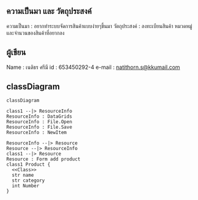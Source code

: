 ## ความเป็นมา และ วัตถุประสงค์
ความเป็นมา : อยากทำระบบจัดการสินค้าแบบง่ายๆขึ้นมา
วัตถุประสงค์ : ลงทะเบียนสินค้า หมวดหมู่ และจำนวนของสินค้าที่อยากลง



## ผู้เขียน
Name : เนติธร ศรีมี
id : 653450292-4
e-mail : natithorn.s@kkumail.com


## classDiagram
```mermaid
classDiagram

class1 --|> ResourceInfo
ResourceInfo : DataGrids
ResourceInfo : File.Open
ResourceInfo : File.Save
ResourceInfo : NewItem

ResourceInfo --|> Resource
Resource --|> ResourceInfo
class1 --|> Resource
Resource : Form add product
class1 Product {
  <<Class>>
  str name
  str category
  int Number
}

```

